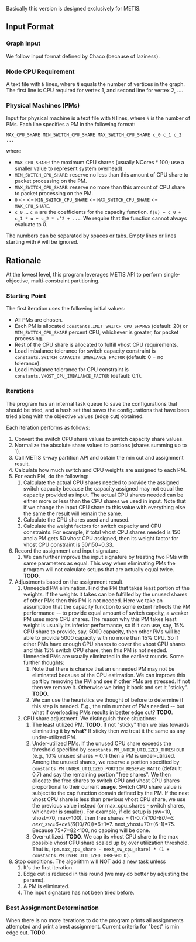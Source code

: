 Basically this version is designed exclusively for METIS.

## Input Format

### Graph Input

We follow input format defined by Chaco (because of laziness).

### Node CPU Requirement

A text file with `N` lines, where `N` equals the number of vertices in the graph. The first line is CPU required for vertex 1, and second line for vertex 2, ....

### Physical Machines (PMs)

Input for physical machine is a text file with `N` lines, where `N` is the
number of PMs. Each line specifies a PM in the following format:

```
MAX_CPU_SHARE MIN_SWITCH_CPU_SHARE MAX_SWITCH_CPU_SHARE c_0 c_1 c_2 ...
```

where
 * `MAX_CPU_SHARE`: the maximum CPU shares (usually NCores * 100; use a smaller value to represent system overhead).
 * `MIN_SWITCH_CPU_SHARE`: reserve no less than this amount of CPU share to packet processing on the PM.
 * `MAX_SWITCH_CPU_SHARE`: reserve no more than this amount of CPU share to packet processing on the PM.
 * `0` <= <= `MIN_SWITCH_CPU_SHARE` <= `MAX_SWITCH_CPU_SHARE` <= `MAX_CPU_SHARE`.
 * `c_0` ... `c_m` are the coefficients for the capacity function. `f(u) = c_0 + c_1 * u + c_2 * u^2 + ...`. We require that the function cannot always evaluate to 0.

The numbers can be separated by spaces or tabs. Empty lines or lines starting with `#` will be ignored.

## Rationale

At the lowest level, this program leverages METIS API to perform single-objective, multi-constraint partitioning.

### Starting Point

The first iteration uses the following initial values:

 * All PMs are chosen.
 * Each PM is allocated `constants.INIT_SWITCH_CPU_SHARES` (default: 20) or `MIN_SWITCH_CPU_SHARE` percent CPU, whichever is greater, for packet processing.
 * Rest of the CPU share is allocated to fulfill vhost CPU requirements.
 * Load imbalance tolerance for switch capacity constraint is `constants.SWITCH_CAPACITY_IMBALANCE_FACTOR` (default: 0 = no tolerance).
 * Load imbalance tolerance for CPU constraint is `constants.VHOST_CPU_IMBALANCE_FACTOR` (default: 0.1).

### Iterations

The program has an internal task queue to save the configurations that should be tried, and a hash set that saves the configurations that have
been tried along with the objective values (edge cut) obtained.

Each iteration performs as follows:

 1. Convert the switch CPU share values to switch capacity share values.
 2. Normalize the absolute share values to portions (shares summing up to 1).
 3. Call METIS k-way partition API and obtain the min cut and assignment result.
 4. Calculate how much switch and CPU weights are assigned to each PM.
 5. For each PM, do the following:
     1. Calculate the actual CPU shares needed to provide the assigned switch capacity because
        the capacity assigned may not equal the capacity provided as input. The actual CPU shares needed
        can be either more or less than the CPU shares we used in input. Note that if we change the input
        CPU share to this value with everything else the same the result will remain the same.
     2. Calculate the CPU shares used and unused.
     3. Calculate the weight factors for switch capacity and CPU constraints.
        For example, if total vhost CPU shares needed is 150 and a PM gets 50 vhost CPU assigned,
        then its weight factor for vhost CPU constraint is 50/150=0.33. 
 6. Record the assignment and input signature.
     1. We can further improve the input signature by treating two PMs with same parameters as equal.
        This way when eliminating PMs the program will not calculate setups that are actually equal twice.
        **TODO**.
 7. Adjustments based on the assignment result.
     1. Unneeded PM elimination. Find the PM that takes least portion of the weights. If the weights it
        takes can be fulfilled by the unused shares of other PMs then this PM is not needed. Here we take
        an assumption that the capacity function to some extent reflects the PM performance -- to provide
        equal amount of switch capcity, a weaker PM uses more CPU shares. The reason why this PM takes
        least weight is usually its inferior performance, so if it can use, say, 15% CPU share to provide,
        say, 5000 capacity, then other PMs will be able to provide 5000 capacity with no more than 15% CPU.
        So if other PMs have enough CPU shares to cover the vhost CPU shares and this 15% switch CPU share,
        then this PM is not needed. Unneeded PMs are usually eliminated in the earliest rounds. Some further
        thoughts:
         1. Note that there is chance that an unneeded PM may not be eliminated because of the CPU 
            estimation. We can improve this part by removing the PM and see if other PMs are stressed. If
            not then we remove it. Otherwise we bring it back and set it "sticky". **TODO**.
         2. We can use the heuristics we thought of before to determine if this step is needed. E.g., the
            min number of PMs needed -- but what if overloading PMs results in better edge cut? **TODO**.
     2. CPU share adjustment. We distinguish three situations:
         1. The least utilized PM. **TODO**. If not "sticky" then we bias towards eliminating it by
            __what__? If sticky then we treat it the same as any under-utilized PM.
         2. Under-utilized PMs. If the unused CPU share exceeds the threshold specified by
            `constants.PM_UNDER_UTILIZED_THRESHOLD` (e.g., 10% unused shares = 0.1) then a PM is 
            under-utilized. Among the unused shares, we reserve a portion specified by
            `constants.PM_UNDER_UTILIZED_PORTION_RESERVE_RATIO` (default: 0.7) and say the remaining portion
            "free shares". We then allocate the free shares to switch CPU and vhost CPU shares proportional 
            to their current **usage**. Switch CPU share value is subject to the cap function domain defined
            by the PM. If the next vhost CPU share is less than previous vhost CPU share, we use the 
            previous value instead (or max_cpu_shares - switch shares, whichever is smaller). For example,
            if old  setup is (sw=10, vhost=70, max=100), then free shares = (1-0.7)*(100-80)=6.
            next_sw=6+ceil(6*(10/70))=6+1=7. next_vhost=70+(6-1)=75. Because 75+7=82<100, no capping will
            be done.
         3. Over-utilized. **TODO**. We cap its vhost CPU share to the max possible vhost CPU share scaled
            up by over utilization threshold. That is,
            `(pm.max_cpu_share - next_sw_cpu_share) * (1 + constants.PM_OVER_UTILIZED_THRESHOLD)`.
 8. Stop conditions. The algorithm will NOT add a new task unless
     1. It's the first iteration.
     2. Edge cut is reduced in this round (we may do better by adjusting the params).
     3. A PM is eliminated.
     4. The input signature has not been tried before.

### Best Assignment Determination

When there is no more iterations to do the program prints all assignments attempted
and print a best assignment. Current criteria for "best" is min edge cut. **TODO**.


